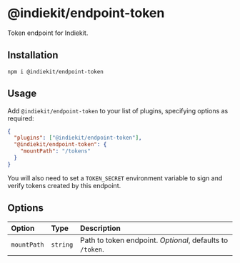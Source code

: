# @indiekit/endpoint-token

Token endpoint for Indiekit.

## Installation

`npm i @indiekit/endpoint-token`

## Usage

Add `@indiekit/endpoint-token` to your list of plugins, specifying options as required:

```json
{
  "plugins": ["@indiekit/endpoint-token"],
  "@indiekit/endpoint-token": {
    "mountPath": "/tokens"
  }
}
```

You will also need to set a `TOKEN_SECRET` environment variable to sign and verify tokens created by this endpoint.

## Options

| Option      | Type     | Description                                               |
| :---------- | :------- | :-------------------------------------------------------- |
| `mountPath` | `string` | Path to token endpoint. _Optional_, defaults to `/token`. |
